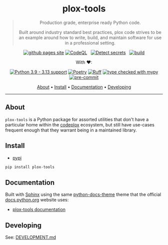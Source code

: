 <h1 align="center">plox-tools</h1>

<div align="center">
  <blockquote>
  Production grade, enterprise ready Python code.

  Built around industry standard best practices,
  plox code strives to be an example around how to write,
  build, and maintain software for use in a professional setting.
  </blockquote>
</div>

<div align="center">

  <a href="">[![github pages site](https://img.shields.io/badge/GitHub_Pages-deployed-2dba4e)](https://codeplox-dev.github.io/plox-pytools/)</a>
  <a href="">![CodeQL](https://github.com/codeplox-dev/plox-pytools/actions/workflows/codeql.yml/badge.svg?branch=main&event=push)</a> &nbsp;
  <a href="">![Detect secrets](https://github.com/codeplox-dev/plox-pytools/actions/workflows/detect-secrets.yml/badge.svg?branch=main&event=push)</a> &nbsp;
  <a href="">![build](https://github.com/codeplox-dev/plox-pytools/actions/workflows/python-validate.yml/badge.svg?branch=main&event=push)</a>

</div>

<div align="center">

  <p>With &hearts;:</p>

  <a href="">[![Python 3.9 - 3.13 support](https://img.shields.io/badge/Python-3.9_--_3.13-blue?logo=python&logoColor=ffd43b&labelColor=306998&color=ffe873)](https://docs.python.org/3/)</a>
  <a href="">[![Poetry](https://img.shields.io/badge/Built_with-Poetry-%233B82F6.svg?logo=poetry&logoColor=0B3D8D)](https://python-poetry.org/)</a>
  <a href="">[![Ruff](https://img.shields.io/endpoint?label=Linted%20with&url=https://raw.githubusercontent.com/charliermarsh/ruff/main/assets/badge/v0.json)](https://github.com/charliermarsh/ruff)</a>
  <a href="">[![type checked with mypy](https://img.shields.io/badge/Type%20checked-mypy-039dfc)](http://mypy-lang.org/)</a>
  <a href="">[![pre-commit](https://img.shields.io/badge/pre--commit-enabled-brightgreen?logo=pre-commit&logoColor=white)](https://github.com/pre-commit/pre-commit)</a>

</div>

<div align="center">
    <a href="#about">About</a> •
    <a href="#install">Install</a> •
    <a href="#documentation">Documentation</a> •
    <a href="#developing">Developing</a>
</div>


---

## About

`plox-tools` is a Python package for assorted utilities that don't have a particular
home within the [codeplox](https://github.com/codeplox-dev) ecosystem, but still
have use-cases frequent enough that they warrant being in a maintained library.

## Install

* [pypi](https://pypi.org/project/plox-tools/)

```bash
pip install plox-tools
```

## Documentation

Built with [Sphinx](https://github.com/sphinx-doc/sphinx) using the same
[python-docs-theme](https://github.com/python/python-docs-theme) theme that the official
[docs.python.org](https://docs.python.org/3/) website uses:

* [plox-tools documentation](https://codeplox-dev.github.io/plox-pytools/)


## Developing

See: [DEVELOPMENT.md](https://github.com/codeplox-dev/plox-pytools/blob/main/DEVELOPMENT.md)
